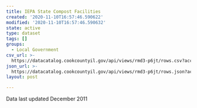 ```yaml
---
title: IEPA State Compost Facilities
created: '2020-11-10T16:57:46.590622'
modified: '2020-11-10T16:57:46.590632'
state: active
type: dataset
tags: []
groups:
  - Local Government
csv_url: >-
  https://datacatalog.cookcountyil.gov/api/views/rmd3-p6jt/rows.csv?accessType=DOWNLOAD
json_url: >-
  https://datacatalog.cookcountyil.gov/api/views/rmd3-p6jt/rows.json?accessType=DOWNLOAD
layout: post

---
```

Data last updated December 2011
